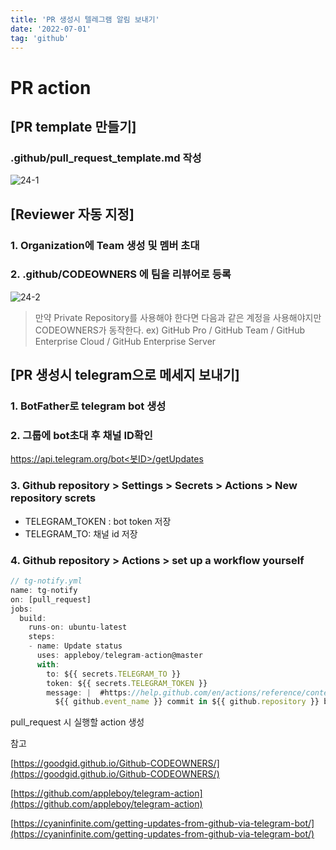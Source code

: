 ```yaml
---
title: 'PR 생성시 텔레그램 알림 보내기'
date: '2022-07-01'
tag: 'github'
---
```


# PR action

## [PR template 만들기]

### .github/pull_request_template.md 작성

![24-1](https://user-images.githubusercontent.com/60374596/185749806-fad07ef1-13df-4a0e-a89a-3b1edf404395.png)

## [Reviewer 자동 지정]

### 1. Organization에 Team 생성 및 멤버 초대

### 2. .github/CODEOWNERS 에 팀을 리뷰어로 등록

![24-2](https://user-images.githubusercontent.com/60374596/185749805-bcedbebb-f78b-46c3-abab-9a9c51371449.png)

> 만약 Private Repository를 사용해야 한다면 다음과 같은 계정을 사용해야지만 CODEOWNERS가 동작한다. ex) GitHub Pro / GitHub Team / GitHub Enterprise Cloud / GitHub Enterprise Server

## [PR 생성시 telegram으로 메세지 보내기]

### 1. BotFather로 telegram bot 생성

### 2. 그룹에 bot초대 후 채널 ID확인

[https://api.telegram.org/bot<봇ID>/getUpdates](https://api.telegram.org/bot5448790919:AAHX_LD5qnoNSRoqs00YE5jvsvyNRC-2YCA/getUpdates)

### 3. Github repository > Settings > Secrets > Actions > New repository screts

- TELEGRAM_TOKEN : bot token 저장
- TELEGRAM_TO: 채널 id 저장

### 4. Github repository > Actions > set up a workflow yourself

```js
// tg-notify.yml
name: tg-notify
on: [pull_request]
jobs:
  build:
    runs-on: ubuntu-latest
    steps:
    - name: Update status
      uses: appleboy/telegram-action@master
      with:
        to: ${{ secrets.TELEGRAM_TO }}
        token: ${{ secrets.TELEGRAM_TOKEN }}
        message: |  #https://help.github.com/en/actions/reference/contexts-and-expression-syntax-for-github-actions#github-context
          ${{ github.event_name }} commit in ${{ github.repository }} by "${{ github.actor }}". [${{github.sha}}@${{ github.ref }}]
```

pull_request 시 실행할 action 생성

참고

[https://goodgid.github.io/Github-CODEOWNERS/](https://goodgid.github.io/Github-CODEOWNERS/)

[https://github.com/appleboy/telegram-action](https://github.com/appleboy/telegram-action)

[https://cyaninfinite.com/getting-updates-from-github-via-telegram-bot/](https://cyaninfinite.com/getting-updates-from-github-via-telegram-bot/)
